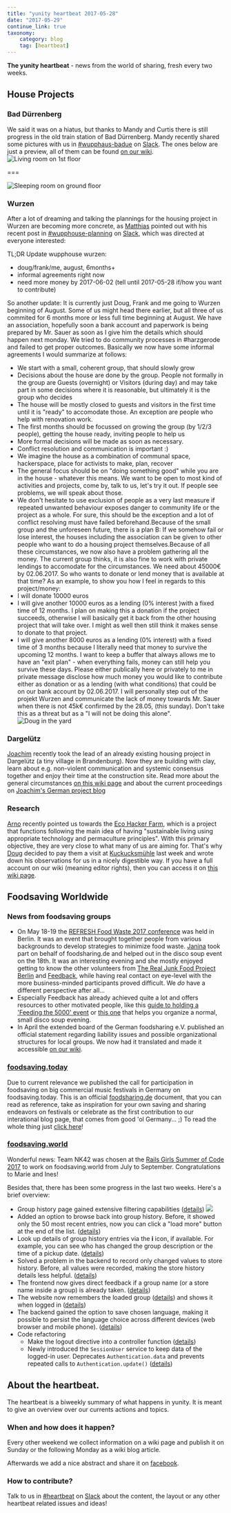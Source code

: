 ```yaml
---
title: "yunity heartbeat 2017-05-28"
date: "2017-05-29"
continue_link: true
taxonomy:
    category: blog
    tag: [heartbeat]
---
```


**The yunity heartbeat** - news from the world of sharing, fresh every two weeks.

## House Projects

### Bad Dürrenberg

We said it was on a hiatus, but thanks to Mandy and Curtis there is still progress in the old train station of Bad Dürrenberg. Mandy recently shared some pictures with us in [#wupphaus-badue](https://yunity.slack.com/messages/C0KPUD3L7/) on [Slack](https://slackin.yunity.org/). The ones below are just a preview, all of them can be found [on our wiki](https://yunity.atlassian.net/wiki/pages/viewpage.action?pageId=91131426).
![Living room on 1st floor](livingroom.jpg)

===

![Sleeping room on ground floor](sleepingroom.jpg)

### Wurzen

After a lot of dreaming and talking the plannings for the housing project in Wurzen are becoming more concrete, as [Matthias](https://github.com/NerdyProjects) pointed out with his recent post in [#wupphouse-planning](https://yunity.slack.com/messages/C3RS56Z38/) on [Slack](https://slackin.yunity.org/), which was directed at everyone interested:

TL;DR Update wupphouse wurzen:
- doug/frank/me, august, 6months+
- informal agreements right now
- need more money by 2017-06-02 (tell until 2017-05-28 if/how you want to contribute)

So another update:
It is currently just Doug, Frank and me going to Wurzen beginning of August. Some of us might head there earlier, but all three of us commited for 6 months more or less full time beginning at August.
We have an association, hopefully soon a bank account and paperwork is being prepared by Mr. Sauer as soon as I give him the details which should happen next monday.
We tried to do community processes in #harzgerode and failed to get proper outcomes. Basically we now have some informal agreements I would summarize at follows:
- We start with a small, coherent group, that should slowly grow
- Decisions about the house are done by the group. People not formally in the group are Guests (overnight) or Visitors (during day) and may take part in some decisions where it is reasonable, but ultimately it is the group who decides
- The house will be mostly closed to guests and visitors in the first time until it is "ready" to accomodate those. An exception are people who help with renovation work.
- The first months should be focussed on growing the group (by 1/2/3 people), getting the house ready, inviting people to help us
- More formal decisions will be made as soon as necessary.
- Conflict resolution and communication is important :)
- We imagine the house as a combination of communal space, hackerspace, place for activists to make, plan, recover
- The general focus should be on "doing something good" while you are in the house - whatever this means. We want to be open to most kind of activities and projects, come by, talk to us, let's try it out. If people see problems, we will speak about those.
- We don't hesitate to use exclusion of people as a very last measure if repeated unwanted behaviour exposes danger to community life or the project as a whole. For sure, this should be the exception and a lot of conflict resolving must have failed beforehand.Because of the small group and the unforeseen future, there is a plan B:
If we somehow fail or lose interest, the houses including the association can be given to other people who want to do a housing project themselves.Because of all these circumstances, we now also have a problem gathering all the money. The current group thinks, it is also fine to work with private lendings to accomodate for the circumstances. We need about 45000€ by 02.06.2017. So who wants to donate or lend money that is available at that time?
As an example, to show you how I feel in regards to this project/money:
- I will donate 10000 euros
- I will give another 10000 euros as a lending (0% interest )with a fixed time of 12 months. I plan on making this a donation if the project succeeds, otherwise I will basically get it back from the other housing project that will take over. I might as well then still think it makes sense to donate to that project.
- I will give another 8000 euros as a lending (0% interest) with a fixed time of 3 months because I literally need that money to survive the upcoming 12 months. I want to keep a buffer that always allows me to have an "exit plan" - when everything fails, money can still help you survive these days.
Please either publically here or privately to me in private message disclose how much money you would like to contribute either as donation or as a lending (with what conditions) that could be on our bank account by 02.06.2017.
I will personally step out of the projekt Wurzen and communicate the lack of money towards Mr. Sauer when there is not 45k€ confirmed by the 28.05, (this sunday). Don't take this as a threat but as a "I will not be doing this alone".
![Doug in the yard](dougintheyard.jpg)

### Dargelütz

[Joachim](https://yunity.atlassian.net/wiki/display/~Joachim+Thome) recently took the lead of an already existing housing project in Dargelütz (a tiny village in Brandenburg). Now they are building with clay, learn about e.g. non-violent communication and systemic consensus together and enjoy their time at the construction site. Read more about the general circumstances [on this wiki page](https://yunity.atlassian.net/wiki/display/YUN/Dargeluetz+near+Parchim) and about the current proceedings on [Joachim's German project blog](http://dargeluetz.weebly.com/blog)

### Research

[Arno](https://yunity.atlassian.net/wiki/users/viewuserprofile.action?username=Arno) recently pointed us towards the [Eco Hacker Farm](https://wiki.ecohackerfarm.org/start), which is a project that functions following the main idea of having "sustainable living using appropriate technology and permaculture principles". With this primary objective, they are very close to what many of us are aiming for. That's why [Doug](https://yunity.atlassian.net/wiki/pages/viewpage.action?pageId=4227232) decided to pay them a visit at [Kuckucksmühle](https://wiki.ecohackerfarm.org/kuckucksmuehle:start) last week and wrote down his observations for us in a nicely digestible way. If you have a full account on our wiki (meaning editor rights), then you can access it on [this wiki page](https://yunity.atlassian.net/wiki/pages/viewpage.action?pageId=91132229).

## Foodsaving Worldwide

### News from foodsaving groups

- On May 18-19 the [REFRESH Food Waste 2017 conference](http://eu-refresh.org/conference2017) was held in Berlin. It was an event that brought together people from various backgrounds to develop strategies to minimize food waste. [Janina](https://yunity.atlassian.net/wiki/spaces/~Janina) took part on behalf of foodsharing.de and helped out in the disco soup event on the 18th. It was an interesting evening and she mostly enjoyed getting to know the other volunteers from [The Real Junk Food Project Berlin](https://realjunkfoodberlin.wordpress.com/about/) and [Feedback](http://feedbackglobal.org/), while having real contact on eye-level with the more business-minded participants proved difficult. We _do_ have a different perspective after all...
- Especially Feedback has already achieved quite a lot and offers resources to other motivated people, like this [guide to holding a 'Feeding the 5000' event](http://feedbackglobal.org/wp-content/uploads/2016/12/F5K-The-Introductory-Toolkit-1.pdf) or [this one](http://feedbackglobal.org/wp-content/uploads/2016/12/F5K-Disco-Chop-Small-Scale-Event-Toolkit.pdf) that helps you organize a normal, small disco soup evening.
- In April the extended board of the German foodsharing e.V. published an official statement regarding liability issues and possible organizational structures for local groups. We now had it translated and made it accessible [on our wiki](https://yunity.atlassian.net/wiki/display/FSINT/foodsharing.de+statement+on+liability+and+organizational+structures).

### [foodsaving.today](https://foodsaving.today)

Due to current relevance we published the call for participation in foodsaving on big commercial music festivals in Germany on foodsaving.today. This is an official [foodsharing.de](https://foodsharing.de) document, that you can read as reference, take as inspiration for your own saving and sharing endeavors on festivals or celebrate as the first contribution to our interational blog page, that comes from good 'ol Germany... ;) To read the whole thing just [click here](https://foodsaving.today/en/blog/2017/05/14/foodsharingde-festival-call)!

### [foodsaving.world](https://foodsaving.world)

Wonderful news: Team NK42 was chosen at the [Rails Girls Summer of Code 2017](https://railsgirlssummerofcode.org/blog/2017-05-22-teams-2017) to work on foodsaving.world from July to September. Congratulations to Marie and Ines!

Besides that, there has been some progress in the last two weeks. Here's a brief overview:

- Group history page gained extensive filtering capabilities ([details](https://github.com/yunity/foodsaving-frontend/pull/449)) ![](fstool.historyfilter.png)
- Added an option to browse back into group history. Before, it showed only the 50 most recent entries, now you can click a "load more" button at the end of the list. ([details](https://github.com/yunity/foodsaving-frontend/pull/494))
- Look up details of group history entries via the **i** icon, if available. For example, you can see who has changed the group description or the time of a pickup date. ([details](https://github.com/yunity/foodsaving-frontend/pull/494))
- Solved a problem in the backend to record only changed values to store history. Before, all values were recorded, making the store history details less helpful. ([details](https://github.com/yunity/foodsaving-backend/pull/298))
- The frontend now gives direct feedback if a group name (or a store name inside a group) is already taken. ([details](https://github.com/yunity/foodsaving-backend/pull/495))
- The website now remembers the loaded group ([details](https://github.com/yunity/foodsaving-frontend/pull/471)) and shows it when logged in ([details](https://github.com/yunity/foodsaving-frontend/pull/497))
- The backend gained the option to save chosen language, making it possible to persist the language choice across different devices (web browser and mobile phone). ([details](https://github.com/yunity/foodsaving-backend/pull/299))
- Code refactoring
  - Make the logout directive into a controller function ([details](https://github.com/yunity/foodsaving-frontend/pull/482))
  - Newly introduced the `SessionUser` service to keep data of the logged-in user. Deprecates `Authentication.data` and prevents repeated calls to `Authentication.update()` ([details](https://github.com/yunity/foodsaving-frontend/pull/499))


## About the heartbeat.

The heartbeat is a biweekly summary of what happens in yunity. It is meant to give an overview over our currents actions and topics.

### When and how does it happen?

Every other weekend we collect information on a wiki page and publish it on Sunday or the following Monday as a wiki blog article.

Afterwards we add a nice abstract and share it on [facebook](https://www.facebook.com/yunity.org/).

### How to contribute?

Talk to us in [#heartbeat](https://yunity.slack.com/messages/heartbeat/) on [Slack](https://slackin.yunity.org) about the content, the layout or any other heartbeat related issues and ideas!
